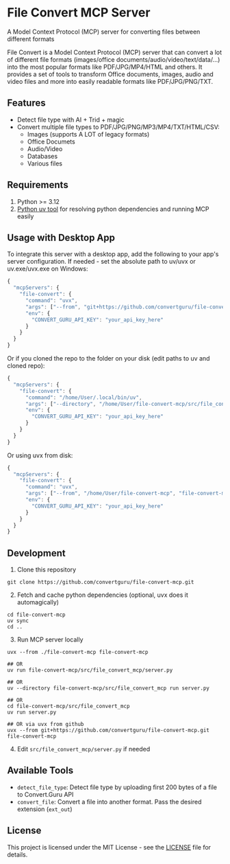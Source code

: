 # File Convert MCP Server
A Model Context Protocol (MCP) server for converting files between different formats

File Convert is a Model Context Protocol (MCP) server that can convert a lot of different file formats (images/office documents/audio/video/text/data/...) into the  most popular formats like PDF/JPG/MP4/HTML and others. It provides a set of tools to transform Office documents, images, audio and video files and more into easily readable formats like PDF/JPG/PNG/TXT.

## Features

- Detect file type with AI + Trid + magic
- Convert multiple file types to PDF/JPG/PNG/MP3/MP4/TXT/HTML/CSV:
  - Images (supports A LOT of legacy formats)
  - Office Documets
  - Audio/Video
  - Databases
  - Various files

## Requirements

1. Python >= 3.12
2. <a href="https://docs.astral.sh/uv/getting-started/installation/">Python uv tool</a> for resolving python dependencies and running MCP easily

## Usage with Desktop App

To integrate this server with a desktop app, add the following to your app's server configuration. If needed - set the absolute path to uv/uvx or uv.exe/uvx.exe on Windows:

```js
{
  "mcpServers": {
    "file-convert": {
      "command": "uvx",
      "args": ["--from", "git+https://github.com/convertguru/file-convert-mcp.git", "file-convert-mcp"],
      "env": {
        "CONVERT_GURU_API_KEY": "your_api_key_here"
      }
    }
  }
}
```

Or if you cloned the repo to the folder on your disk (edit paths to uv and cloned repo):

```js
{
  "mcpServers": {
    "file-convert": {
      "command": "/home/User/.local/bin/uv",
      "args": ["--directory", "/home/User/file-convert-mcp/src/file_convert_mcp", "run", "server.py"],
      "env": {
        "CONVERT_GURU_API_KEY": "your_api_key_here"
      }
    }
  }
}
```

Or using uvx from disk:

```js
{
  "mcpServers": {
    "file-convert": {
      "command": "uvx",
      "args": ["--from", "/home/User/file-convert-mcp", "file-convert-mcp"],
      "env": {
        "CONVERT_GURU_API_KEY": "your_api_key_here"
      }
    }
  }
}
```

## Development

1. Clone this repository
```
git clone https://github.com/convertguru/file-convert-mcp.git
```

2. Fetch and cache python dependencies (optional, uvx does it automagically)
```
cd file-convert-mcp
uv sync
cd ..
```

3. Run MCP server locally
```
uvx --from ./file-convert-mcp file-convert-mcp

## OR
uv run file-convert-mcp/src/file_convert_mcp/server.py

## OR
uv --directory file-convert-mcp/src/file_convert_mcp run server.py

## OR
cd file-convert-mcp/src/file_convert_mcp
uv run server.py

## OR via uvx from github
uvx --from git+https://github.com/convertguru/file-convert-mcp.git file-convert-mcp

```

4. Edit `src/file_convert_mcp/server.py` if needed


## Available Tools

- `detect_file_type`: Detect file type by uploading first 200 bytes of a file to Convert.Guru API
- `convert_file`: Convert a file into another format. Pass the desired extension (`ext_out`)

## License

This project is licensed under the MIT License - see the [LICENSE](LICENSE) file for details.
